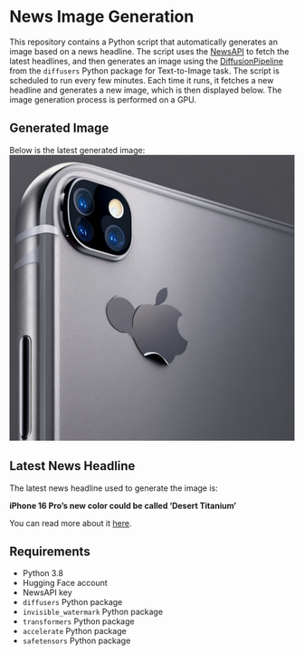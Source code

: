 # News Image Generation
This repository contains a Python script that automatically generates an image based on a news headline. The script uses the [NewsAPI](https://newsapi.org/) to fetch the latest headlines, and then generates an image using the [DiffusionPipeline](https://github.com/huggingface/diffusers) from the `diffusers` Python package for Text-to-Image task.
The script is scheduled to run every few minutes. Each time it runs, it fetches a new headline and generates a new image, which is then displayed below. The image generation process is performed on a GPU.

## Generated Image
Below is the latest generated image:
![Generated Image](image.png)

## Latest News Headline
The latest news headline used to generate the image is:

**iPhone 16 Pro’s new color could be called ‘Desert Titanium’**

You can read more about it [here](https://news.google.com/rss/articles/CBMiZEFVX3lxTFBkcktLWU9BdnVuWDFSdFhXaThEQnhXay1ueGRYREhMWVJFZF9nOFNOU2ItY3ZMR3U0akZFaDU5VDVIZ0tQQk9BUXFFSVdyNTdmaFNQSjRiSmpxT00zQzFoaVNTcm8?oc=5).

## Requirements
- Python 3.8
- Hugging Face account
- NewsAPI key
- `diffusers` Python package
- `invisible_watermark` Python package
- `transformers` Python package
- `accelerate` Python package
- `safetensors` Python package
